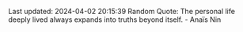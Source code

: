 Last updated: 2024-04-02 20:15:39
Random Quote: The personal life deeply lived always expands into truths beyond itself. - Anaïs Nin